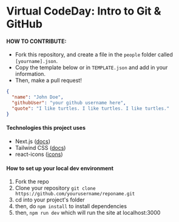 # Virtual CodeDay: Intro to Git & GitHub

#### HOW TO CONTRIBUTE:

* Fork this repository, and create a file in the `people` folder called `[yourname].json`.
* Copy the template below or in `TEMPLATE.json` and add in your information.
* Then, make a pull request!

```json
{
  "name": "John Doe",
  "githubUser": "your github username here",
  "quote": "I like turtles. I like turtles. I like turtles."
}
```

#### Technologies this project uses

- Next.js ([docs](https://nextjs.org/docs))
- Tailwind CSS ([docs](https://tailwindcss.com/))
- react-icons ([icons](https://react-icons.github.io/react-icons/))

#### How to set up your local dev environment

1. Fork the repo
2. Clone your repository `git clone https://github.com/yourusername/reponame.git`
3. cd into your project's folder
4. then, do `npm install` to install dependencies
5. then, `npm run dev` which will run the site at localhost:3000
